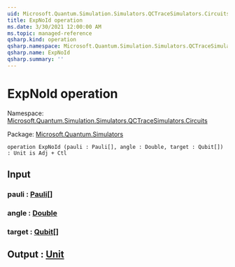 ```yaml
---
uid: Microsoft.Quantum.Simulation.Simulators.QCTraceSimulators.Circuits.ExpNoId
title: ExpNoId operation
ms.date: 3/30/2021 12:00:00 AM
ms.topic: managed-reference
qsharp.kind: operation
qsharp.namespace: Microsoft.Quantum.Simulation.Simulators.QCTraceSimulators.Circuits
qsharp.name: ExpNoId
qsharp.summary: ''
---
```


# ExpNoId operation

Namespace: [Microsoft.Quantum.Simulation.Simulators.QCTraceSimulators.Circuits](xref:Microsoft.Quantum.Simulation.Simulators.QCTraceSimulators.Circuits)

Package: [Microsoft.Quantum.Simulators](https://nuget.org/packages/Microsoft.Quantum.Simulators)




```qsharp
operation ExpNoId (pauli : Pauli[], angle : Double, target : Qubit[]) : Unit is Adj + Ctl
```


## Input

### pauli : [Pauli](xref:microsoft.quantum.lang-ref.pauli)[]




### angle : [Double](xref:microsoft.quantum.lang-ref.double)




### target : [Qubit](xref:microsoft.quantum.lang-ref.qubit)[]





## Output : [Unit](xref:microsoft.quantum.lang-ref.unit)

